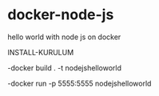 # docker-node-js
hello world with node js on docker

INSTALL-KURULUM

-docker build . -t nodejshelloworld

-docker run -p 5555:5555 nodejshelloworld
